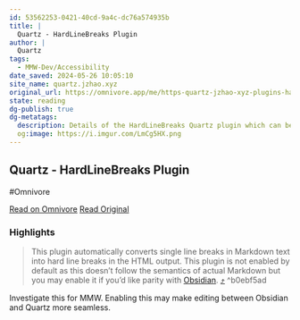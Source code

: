 ```yaml
---
id: 53562253-0421-40cd-9a4c-dc76a574935b
title: |
  Quartz - HardLineBreaks Plugin
author: |
  Quartz
tags:
  - MMW-Dev/Accessibility
date_saved: 2024-05-26 10:05:10
site_name: quartz.jzhao.xyz
original_url: https://omnivore.app/me/https-quartz-jzhao-xyz-plugins-hard-line-breaks-18fb1c94605
state: reading
dg-publish: true
dg-metatags:
  description: Details of the HardLineBreaks Quartz plugin which can be enabled to make Quartz render linebreaks like Obsidian.
  og:image: https://i.imgur.com/LmCg5HX.png
---
```


## Quartz - HardLineBreaks Plugin
#Omnivore

[Read on Omnivore](https://omnivore.app/me/https-quartz-jzhao-xyz-plugins-hard-line-breaks-18fb1c94605)
[Read Original](https://quartz.jzhao.xyz/plugins/HardLineBreaks)

### Highlights

> This plugin automatically converts single line breaks in Markdown text into hard line breaks in the HTML output. This plugin is not enabled by default as this doesn’t follow the semantics of actual Markdown but you may enable it if you’d like parity with [Obsidian](https://quartz.jzhao.xyz/features/Obsidian-compatibility). [⤴️](https://omnivore.app/me/https-quartz-jzhao-xyz-plugins-hard-line-breaks-18fb1c94605#b0ebf5ad-2a5e-457b-a23e-dda83e0dfbbf)  ^b0ebf5ad

Investigate this for MMW. Enabling this may make editing between Obsidian and Quartz more seamless.

